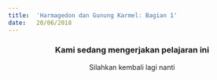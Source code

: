 ```yaml
---
title:  'Harmagedon dan Gunung Karmel: Bagian 1'
date:   20/06/2018
---
```


### <center>Kami sedang mengerjakan pelajaran ini</center>
<center>Silahkan kembali lagi nanti</center>
